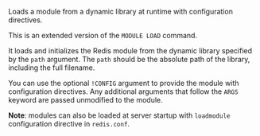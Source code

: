 Loads a module from a dynamic library at runtime with configuration directives.

This is an extended version of the `MODULE LOAD` command.

It loads and initializes the Redis module from the dynamic library specified by the `path` argument. The `path` should be the absolute path of the library, including the full filename.

You can use the optional `!CONFIG` argument to provide the module with configuration directives.
Any additional arguments that follow the `ARGS` keyword are passed unmodified to the module.

**Note**: modules can also be loaded at server startup with `loadmodule`
configuration directive in `redis.conf`.
